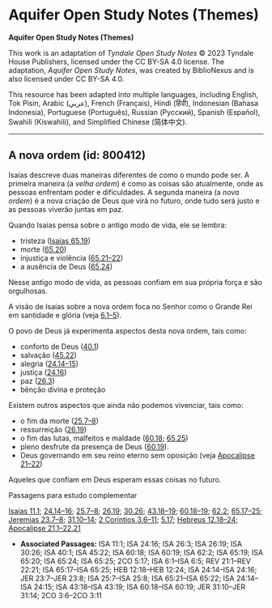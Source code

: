 # Aquifer Open Study Notes (Themes)

**Aquifer Open Study Notes (Themes)**

This work is an adaptation of *Tyndale Open Study Notes* © 2023 Tyndale House Publishers, licensed under the CC BY\-SA 4\.0 license. The adaptation, *Aquifer Open Study Notes*, was created by BiblioNexus and is also licensed under CC BY\-SA 4\.0\.

This resource has been adapted into multiple languages, including English, Tok Pisin, Arabic (عربي), French (Français), Hindi (हिंदी), Indonesian (Bahasa Indonesia), Portuguese (Português), Russian (Русский), Spanish (Español), Swahili (Kiswahili), and Simplified Chinese (简体中文).



--------------------------------

## A nova ordem (id: 800412)

Isaías descreve duas maneiras diferentes de como o mundo pode ser. A primeira maneira (a *velha ordem*) é como as coisas são atualmente, onde as pessoas enfrentam poder e dificuldades. A segunda maneira (a *nova ordem*) é a nova criação de Deus que virá no futuro, onde tudo será justo e as pessoas viverão juntas em paz.

Quando Isaías pensa sobre o antigo modo de vida, ele se lembra:

* tristeza ([Isaías 65\.19](https://ref.ly/Isa65:19))
* morte ([65\.20](https://ref.ly/Isa65:20))
* injustiça e violência ([65\.21–22](https://ref.ly/Isa65:21-Isa65:22))
* a ausência de Deus ([65\.24](https://ref.ly/Isa65:24))

Nesse antigo modo de vida, as pessoas confiam em sua própria força e são orgulhosas.

A visão de Isaías sobre a nova ordem foca no Senhor como o Grande Rei em santidade e glória (veja [6\.1–5](https://ref.ly/Isa6:1-Isa6:5)).

O povo de Deus já experimenta aspectos desta nova ordem, tais como:

* conforto de Deus ([40\.1](https://ref.ly/Isa40:1))
* salvação ([45\.22](https://ref.ly/Isa45:22))
* alegria ([24\.14–15](https://ref.ly/Isa24:14-Isa24:15))
* justiça ([24\.16](https://ref.ly/Isa24:16))
* paz ([26\.3](https://ref.ly/Isa26:3))
* bênção divina e proteção

Existem outros aspectos que ainda não podemos vivenciar, tais como:

* o fim da morte ([25\.7–8](https://ref.ly/Isa25:7-Isa25:8))
* ressurreição ([26\.19](https://ref.ly/Isa26:19))
* o fim das lutas, malfeitos e maldade ([60\.18](https://ref.ly/Isa60:18); [65\.25](https://ref.ly/Isa65:25))
* pleno desfrute da presença de Deus ([60\.19](https://ref.ly/Isa60:19)).
* Deus governando em seu reino eterno sem oposição (veja [Apocalipse 21–22](https://ref.ly/Rev21:1-Rev22:21))

Aqueles que confiam em Deus esperam essas coisas no futuro.

Passagens para estudo complementar

[Isaías 11\.1](https://ref.ly/Isa11:1); [24\.14–16](https://ref.ly/Isa24:14-Isa24:16); [25\.7–8](https://ref.ly/Isa25:7-Isa25:8); [26\.19](https://ref.ly/Isa26:19); [30\.26](https://ref.ly/Isa30:26); [43\.18–19](https://ref.ly/Isa43:18-Isa43:19); [60\.18–19](https://ref.ly/Isa60:18-Isa60:19); [62\.2](https://ref.ly/Isa62:2); [65\.17–25](https://ref.ly/Isa65:17-Isa65:25); [Jeremias 23\.7–8](https://ref.ly/Jer23:7-Jer23:8); [31\.10–14](https://ref.ly/Jer31:10-Jer31:14); [2 Coríntios 3\.6–11](https://ref.ly/2Cor3:6-2Cor3:11); [5\.17](https://ref.ly/2Cor5:17); [Hebreus 12\.18–24](https://ref.ly/Heb12:18-Heb12:24); [Apocalipse 21\.1–22\.21](https://ref.ly/Rev21:1-Rev22:21)

* **Associated Passages:** ISA 11:1; ISA 24:16; ISA 26:3; ISA 26:19; ISA 30:26; ISA 40:1; ISA 45:22; ISA 60:18; ISA 60:19; ISA 62:2; ISA 65:19; ISA 65:20; ISA 65:24; ISA 65:25; 2CO 5:17; ISA 6:1–ISA 6:5; REV 21:1–REV 22:21; ISA 65:17–ISA 65:25; HEB 12:18–HEB 12:24; ISA 24:14–ISA 24:16; JER 23:7–JER 23:8; ISA 25:7–ISA 25:8; ISA 65:21–ISA 65:22; ISA 24:14–ISA 24:15; ISA 43:18–ISA 43:19; ISA 60:18–ISA 60:19; JER 31:10–JER 31:14; 2CO 3:6–2CO 3:11

